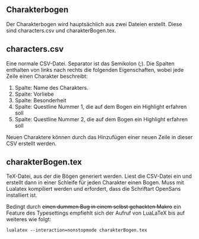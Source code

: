 ## Charakterbogen
Der Charakterbogen wird hauptsächlich aus zwei Dateien erstellt. Diese sind characters.csv und charakterBogen.tex.

## characters.csv
Eine normale CSV-Datei. Separator ist das Semikolon (;). Die Spalten enthalten von links nach rechts die folgenden Eigenschaften, wobei jede Zeile einen Charakter beschreibt:
1. Spalte: Name des Charakters.
2. Spalte: Vorliebe
3. Spalte: Besonderheit
4. Spalte: Questline Nummer 1, die auf dem Bogen ein Highlight erfahren soll
5. Spalte: Questline Nummer 2, die auf dem Bogen ein Highlight erfahren soll

Neuen Charaktere können durch das Hinzufügen einer neuen Zeile in dieser CSV erstellt werden.

## charakterBogen.tex
TeX-Datei, aus der die Bögen generiert werden. Liest die CSV-Datei ein und erstellt dann in einer Schleife für jeden Charakter einen Bogen. Muss mit Lualatex kompiliert werden und erfordert, dass die Schriftart OpenSans installiert ist.

Bedingt durch <s>einen dummen Bug in einem selbst gehackten Makro</s> ein Feature des Typesettings empfiehlt sich der Aufruf von LuaLaTeX bis auf weiteres wie folgt:
```
lualatex --interaction=nonstopmode charakterBogen.tex
```
